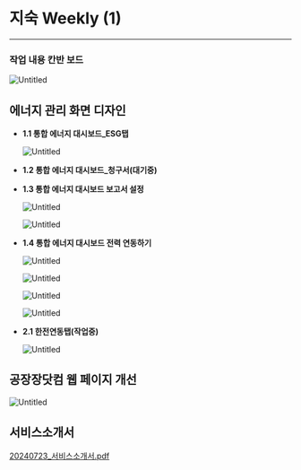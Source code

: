 # 지숙 Weekly (1)

---

### 작업 내용 칸반 보드

![Untitled](Untitled%2013.png)

## 에너지 관리 화면 디자인

- **1.1 통합 에너지 대시보드_ESG탭**
    
    ![Untitled](Untitled%2014.png)
    
- **1.2 통합 에너지 대시보드_청구서(대기중)**
- **1.3 통합 에너지 대시보드 보고서 설정**
    
    
    ![Untitled](Untitled%2015.png)
    
    ![Untitled](Untitled%2016.png)
    
- **1.4 통합 에너지 대시보드 전력 연동하기**
    
    
    ![Untitled](Untitled%2017.png)
    
    ![Untitled](Untitled%2018.png)
    
    ![Untitled](Untitled%2019.png)
    
    ![Untitled](Untitled%2020.png)
    
- **2.1 한전연동탭(작업중)**
    
    ![Untitled](Untitled%2021.png)
    

## 공장장닷컴 웹 페이지 개선

![Untitled](Untitled%2022.png)

## 서비스소개서

[20240723_서비스소개서.pdf](20240723_%25E1%2584%2589%25E1%2585%25A5%25E1%2584%2587%25E1%2585%25B5%25E1%2584%2589%25E1%2585%25B3%25E1%2584%2589%25E1%2585%25A9%25E1%2584%2580%25E1%2585%25A2%25E1%2584%2589%25E1%2585%25A5.pdf)